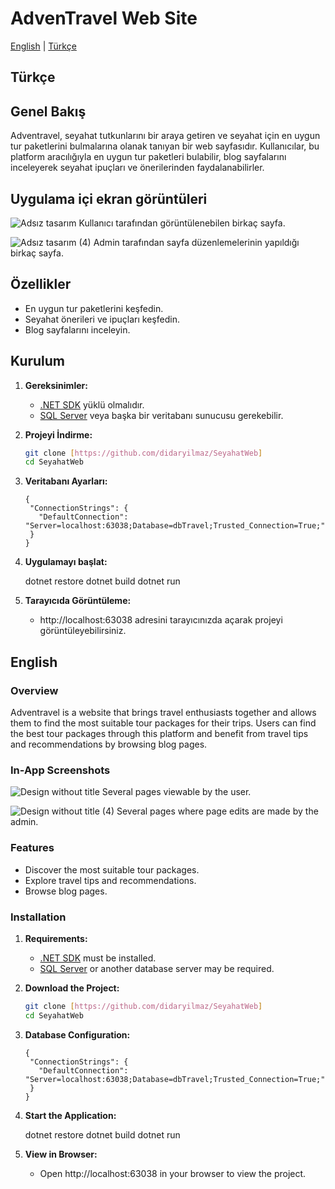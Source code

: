 # AdvenTravel Web Site

[English](#english) | [Türkçe](#türkçe)

## Türkçe

## Genel Bakış


Adventravel, seyahat tutkunlarını bir araya getiren ve seyahat için en uygun tur paketlerini bulmalarına olanak tanıyan bir web sayfasıdır. Kullanıcılar, bu platform aracılığıyla en uygun tur paketleri bulabilir,  blog sayfalarını inceleyerek seyahat ipuçları ve önerilerinden faydalanabilirler.

## Uygulama içi ekran görüntüleri
![Adsız tasarım](https://github.com/user-attachments/assets/fdc4cd7b-f67a-48af-9581-df66cb9303b4)
Kullanıcı tarafından görüntülenebilen birkaç sayfa.

![Adsız tasarım (4)](https://github.com/user-attachments/assets/a18235ff-9983-460a-a969-a582fef9035b)
Admin tarafından sayfa düzenlemelerinin yapıldığı birkaç sayfa.
## Özellikler

- En uygun tur paketlerini keşfedin.
- Seyahat önerileri ve ipuçları keşfedin.
- Blog sayfalarını inceleyin.

##  Kurulum

1. **Gereksinimler:**
   - [.NET SDK](https://dotnet.microsoft.com/download) yüklü olmalıdır.
   - [SQL Server](https://www.microsoft.com/tr-tr/sql-server/sql-server-downloads) veya başka bir veritabanı sunucusu gerekebilir.

2. **Projeyi İndirme:**
   ```bash
   git clone [https://github.com/didaryilmaz/SeyahatWeb]
   cd SeyahatWeb
   
3. **Veritabanı Ayarları:**
    ```
   {
     "ConnectionStrings": {
       "DefaultConnection": "Server=localhost:63038;Database=dbTravel;Trusted_Connection=True;"
     }
   }
   ```
4. **Uygulamayı başlat:**

   dotnet restore
   dotnet build
   dotnet run
   
6. **Tarayıcıda Görüntüleme:**

   - http://localhost:63038 adresini tarayıcınızda açarak projeyi görüntüleyebilirsiniz.

## English

### Overview
Adventravel is a website that brings travel enthusiasts together and allows them to find the most suitable tour packages for their trips. Users can find the best tour packages through this platform and benefit from travel tips and recommendations by browsing blog pages.

### In-App Screenshots
![Design without title](https://github.com/user-attachments/assets/fdc4cd7b-f67a-48af-9581-df66cb9303b4)
Several pages viewable by the user.

![Design without title (4)](https://github.com/user-attachments/assets/a18235ff-9983-460a-a969-a582fef9035b)
Several pages where page edits are made by the admin.

### Features
- Discover the most suitable tour packages.
- Explore travel tips and recommendations.
- Browse blog pages.

### Installation

1. **Requirements:**
   - [.NET SDK](https://dotnet.microsoft.com/download) must be installed.
   - [SQL Server](https://www.microsoft.com/en-us/sql-server/sql-server-downloads) or another database server may be required.

2. **Download the Project:**
   ```bash
   git clone [https://github.com/didaryilmaz/SeyahatWeb]
   cd SeyahatWeb

3. **Database Configuration:**
    ```
   {
     "ConnectionStrings": {
       "DefaultConnection": "Server=localhost:63038;Database=dbTravel;Trusted_Connection=True;"
     }
   }

4. **Start the Application:**

   dotnet restore
   dotnet build
   dotnet run
   
6. **View in Browser:**

   - Open http://localhost:63038 in your browser to view the project.


